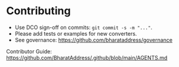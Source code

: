 # Contributing

- Use DCO sign-off on commits: `git commit -s -m "..."`.
- Please add tests or examples for new converters.
- See governance: https://github.com/bharataddress/governance

Contributor Guide: https://github.com/BharatAddress/.github/blob/main/AGENTS.md
